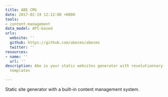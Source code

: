 ```yaml
---
title: ABE CMS
date: 2017-02-19 12:12:00 +0000
tools:
- content-management
data_model: API-based
urls:
  website: ''
  github: https://github.com/abecms/abecms
  twitter: ''
resources:
- name: ''
  url: ''
description: Abe is your static websites generator with revolutionnary self-descriptive
  templates

---
```

Static site generator with a built-in content management system.

